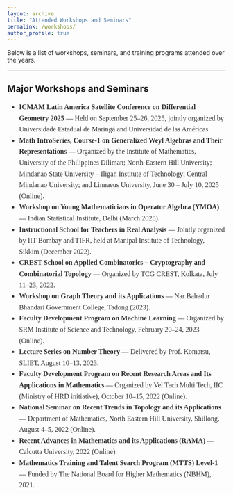 ```yaml
---
layout: archive
title: "Attended Workshops and Seminars"
permalink: /workshops/
author_profile: true
---
```


Below is a list of workshops, seminars, and training programs attended over the years.

<hr>

## Major Workshops and Seminars

<div style="font-family: Georgia, serif; font-size: 16px; line-height: 1.6; color: #333;">
  <ul>
    <li><strong>ICMAM Latin America Satellite Conference on Differential Geometry 2025</strong> — Held on September 25–26, 2025, jointly organized by Universidade Estadual de Maringá and Universidad de las Américas.</li>
    <li><strong>Math IntroSeries, Course-1 on Generalized Weyl Algebras and Their Representations</strong> — Organized by the Institute of Mathematics, University of the Philippines Diliman; North-Eastern Hill University; Mindanao State University – Iligan Institute of Technology; Central Mindanao University; and Linnaeus University, June 30 – July 10, 2025 (Online).</li>
    <li><strong>Workshop on Young Mathematicians in Operator Algebra (YMOA)</strong> — Indian Statistical Institute, Delhi (March 2025).</li>
    <li><strong>Instructional School for Teachers in Real Analysis</strong> — Jointly organized by IIT Bombay and TIFR, held at Manipal Institute of Technology, Sikkim (December 2022).</li>
    <li><strong>CREST School on Applied Combinatorics – Cryptography and Combinatorial Topology</strong> — Organized by TCG CREST, Kolkata, July 11–23, 2022.</li>
    <li><strong>Workshop on Graph Theory and its Applications</strong> — Nar Bahadur Bhandari Government College, Tadong (2023).</li>
    <li><strong>Faculty Development Program on Machine Learning</strong> — Organized by SRM Institute of Science and Technology, February 20–24, 2023 (Online).</li>
    <li><strong>Lecture Series on Number Theory</strong> — Delivered by Prof. Komatsu, SLIET, August 10–13, 2023.</li>
    <li><strong>Faculty Development Program on Recent Research Areas and Its Applications in Mathematics</strong> — Organized by Vel Tech Multi Tech, IIC (Ministry of HRD initiative), October 10–15, 2022 (Online).</li>
    <li><strong>National Seminar on Recent Trends in Topology and its Applications</strong> — Department of Mathematics, North Eastern Hill University, Shillong, August 4–5, 2022 (Online).</li>
    <li><strong>Recent Advances in Mathematics and its Applications (RAMA)</strong> — Calcutta University, 2022 (Online).</li>
    <li><strong>Mathematics Training and Talent Search Program (MTTS) Level-1</strong> — Funded by The National Board for Higher Mathematics (NBHM), 2021.</li>
  </ul>
</div>
